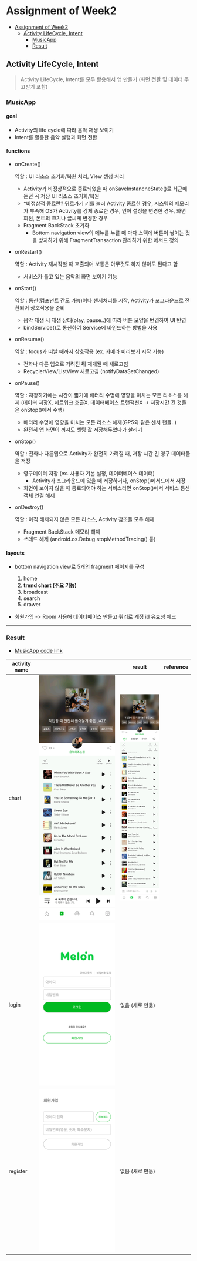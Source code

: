 # Assignment of Week2

<!-- TOC -->

- [Assignment of Week2](#assignment-of-week2)
  - [Activity LifeCycle, Intent](#activity-lifecycle-intent)
    - [MusicApp](#musicapp)
    - [Result](#result)

<!-- /TOC -->

## Activity LifeCycle, Intent
> Activity LifeCycle, Intent를 모두 활용해서 앱 만들기 (화면 전환 및 데이터 주고받기 포함)

### MusicApp
#### goal

* Activity의 life cycle에 따라 음악 재생 보이기
* Intent를 활용한 음악 실행과 화면 전환

#### functions

* onCreate()

  역할 :  UI 리소스 초기화/복원 처리, View 생성 처리

  *  Activity가 비정상적으로 종료되었을 때 onSaveInstancneState()로 최근에 듣던 곡 저장 UI 리소스 초기화/복원
    * *비정상적 종료란?
      뒤로가기 키를 눌러 Activity 종료한 경우, 시스템의 메모리가 부족해 OS가 Activity를 강제 종료한 경우, 언어 설정을 변경한 경우, 화면 회전, 폰트의 크기나 글씨체 변경한 경우
  * Fragment BackStack 초기화
    * Bottom navigation view의 메뉴를 누를 때 마다 스택에 버튼이 쌓이는 것을 방지하기 위해 FragmentTransaction 관리하기 위한 메서드 정의

* onRestart()

  역할 : Activity 재시작할 때 호출되며 보통은 아무것도 하지 않아도 된다고 함

  * 서비스가 틀고 있는 음악의 화면 보이기 기능

* onStart()

  역할 : 통신(컴포넌트 간도 가능)이나 센서처리를 시작, Activity가 포그라운드로 전환되어 상호작용을 준비

  * 음악 재생 시 재생 상태(play, pause..)에 따라 버튼 모양을 번경하여 UI 반영
  * bindService()로 통신하여 Service에 바인드하는 방법을 사용

* onResume()

  역할 : focus가 떠날 때까지 상호작용 (ex. 카메라 미리보기 시작 기능)

  * 전화나 다른 앱으로 가려진 뒤 재개될 때 새로고침
  * RecyclerView/ListView 새로고침 (notifyDataSetChanged)

* onPause()
  
  역할 : 저장하기에는 시간이 짧기에 배터리 수명에 영향을 미치는 모든 리소스를 해제 (데이터 저장X, 네트워크 호출X. 데이터베이스 트랜잭션X -> 저장시간 긴 것들은 onStop()에서 수행)
  * 배터리 수명에 영향을 미치는 모든 리소스 해제(GPS와 같은 센서 핸들..)
  * 완전히 앱 화면이 꺼져도 셋팅 값 저장해두었다가 살리기

* onStop()

  역할 : 전화나 다른앱으로 Activity가 완전히 가려질 때, 저장 시간 긴 영구 데이터들을 저장

  * 영구데이터 저장 (ex. 사용자 기본 설정, 데이터베이스 데이터)
    * Activity가 포그라운드에 있을 때 저장하거나, onStop()메서드에서 저장
  * 화면이 보이지 않을 때 종료되어야 하는 서비스라면 onStop()에서 서비스 통신 객체 연결 해제

* onDestroy()

  역할 : 아직 해제되지 않은 모든 리소스, Activity 참조들 모두 해제

  * Fragment BackStack 메모리 해제
  * 쓰레드 해제 (android.os.Debug.stopMethodTracing() 등)

#### layouts

* bottom navigation view로 5개의 fragment 페이지를 구성
  1. home
  2. **trend chart (주요 기능)**
  3. broadcast
  4. search
  5. drawer

* 회원가입 -> Room 사용해 데이터베이스 만들고 쿼리로 계정 id 유효성 체크

---


### Result

* [MusicApp code link](,,,)

| activity name || result                                      | reference                                                  |
| ------------------------------------------- | ------------------------------------------- | ---------------------------------------------------------- | ---------------------------------------------------------- |
|chart| <img src="./week2_result_chart.jpg" width="100%"> | <img src="./week2_references_chart_tab1.jpg" width="100%"> |
|login|<img src="./week2_result_login.png" width="100%">|없음 (새로 만듦)|
|register|<img src="./week2_result_register.png" width="100%">|없음 (새로 만듦)|
